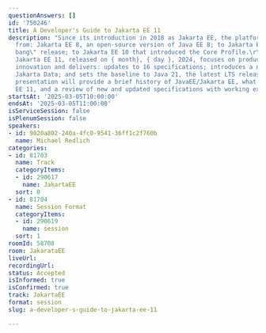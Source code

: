 ```yaml
---
questionAnswers: []
id: '750246'
title: A Developer's Guide to Jakarta EE 11
description: "Since its introduction in 2018 as Jakarta EE, the platform has evolved
  from: Jakarta EE 8, an open-source version of Java EE 8; to Jakarta EE 9, the \"big
  bang\" release; to Jakarta EE 10 that introduced the Core Profile.\r\n\r\nAnd now,
  Jakarta EE 11, released on { month}, { day }, 2024, focuses on productivity and
  innovation and delivers: updates to 16 specifications; introduces a new specification,
  Jakarta Data; and sets the baseline to Java 21, the latest LTS release.\r\n\r\nThis
  presentation will provide a brief history of JavaEE/Jakarta EE, what's new in Jakarta
  EE 11, and a review of new and updated specifications with working example applications.\r\n"
startsAt: '2025-03-05T10:00:00'
endsAt: '2025-03-05T11:00:00'
isServiceSession: false
isPlenumSession: false
speakers:
- id: 9820a802-240a-4fc0-9541-36ff1c2f760b
  name: Michael Redlich
categories:
- id: 81703
  name: Track
  categoryItems:
  - id: 290617
    name: JakartaEE
  sort: 0
- id: 81704
  name: Session Format
  categoryItems:
  - id: 290619
    name: session
  sort: 1
roomId: 58708
room: JakarataEE
liveUrl:
recordingUrl:
status: Accepted
isInformed: true
isConfirmed: true
track: JakartaEE
format: session
slug: a-developer-s-guide-to-jakarta-ee-11

---
```

